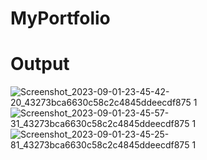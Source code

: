 # MyPortfolio

# Output
![Screenshot_2023-09-01-23-45-42-20_43273bca6630c58c2c4845ddeecdf875 1](https://github.com/mr-ram-tech/MyPortfolio/assets/127730345/6ba868a5-5d81-4da9-aa2c-c12e0dcd4e07)
![Screenshot_2023-09-01-23-45-57-31_43273bca6630c58c2c4845ddeecdf875 1](https://github.com/mr-ram-tech/MyPortfolio/assets/127730345/a0ad4ff4-5817-4751-bfbf-24d9726697d1)
![Screenshot_2023-09-01-23-45-25-81_43273bca6630c58c2c4845ddeecdf875 1](https://github.com/mr-ram-tech/MyPortfolio/assets/127730345/b7f01f4a-f290-43d3-b538-4259c4d4239f)
